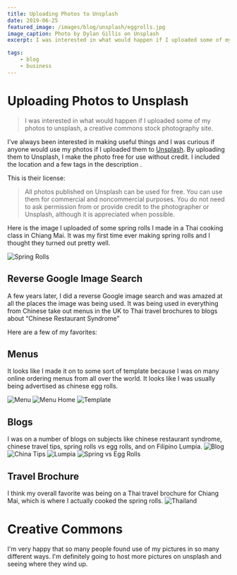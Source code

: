 ```yaml
---
title: Uploading Photos to Unsplash
date: 2019-06-25
featured_image: /images/blog/unsplash/eggrolls.jpg
image_caption: Photo by Dylan Gillis on Unsplash
excerpt: I was interested in what would happen if I uploaded some of my photos to Unsplash, a creative commons stock photography site.

tags:
    - blog
    - business
---
```

# Uploading Photos to Unsplash

> I was interested in what would happen if I uploaded some of my photos to unsplash, a creative commons stock photography site.

I've always been interested in making useful things and I was curious if anyone would use my photos if I uploaded them to [Unsplash](https://unsplash.com/@bsunter "Unsplash"). By uploading them to Unsplash, I make the photo free for use without credit. I included the location and a few tags in the description .

This is their license:
>All photos published on Unsplash can be used for free. You can use them for commercial and noncommercial purposes. You do not need to ask permission from or provide credit to the photographer or Unsplash, although it is appreciated when possible.

Here is the image I uploaded of some spring rolls I made in a Thai cooking class in Chiang Mai. It was my first time ever making spring rolls and I thought they turned out pretty well.

![Spring Rolls](/images/blog/unsplash/eggrolls.jpg "Spring Rolls")

## Reverse Google Image Search
A few years later, I did a reverse Google image search and was amazed at all the places the image was being used. It was being used in everything from Chinese take out menus in the UK to Thai travel brochures to blogs about “Chinese Restaurant Syndrome”

Here are a few of my favorites:

## Menus
It looks like I made it on to some sort of template because I was on many online ordering menus from all over the world. It looks like I was usually being advertised as chinese egg rolls.

![Menu](/images/blog/unsplash/menu.jpg "Menu")
![Menu Home](/images/blog/unsplash/menuhome.jpg "Menu Home")
![Template](/images/blog/unsplash/template.jpg "Template")

## Blogs
I was on a number of blogs on subjects like chinese restaurant syndrome, chinese travel tips, spring rolls vs egg rolls, and on Filipino Lumpia.
![Blog](/images/blog/unsplash/blog.jpg "Blog")
![China Tips](/images/blog/unsplash/chinatips.jpg "China Tips")
![Lumpia](/images/blog/unsplash/lumpia.jpg "Lumpia")
![Spring vs Egg Rolls](/images/blog/unsplash/springvsegg.jpg "Spring vs Egg Rolls")

## Travel Brochure
I think my overall favorite was being on a Thai travel brochure for Chiang Mai, which is where I actually cooked the spring rolls.
![Thailand](/images/blog/unsplash/thailand.jpg "Thailand")

# Creative Commons
I'm very happy that so many people found use of my pictures in so many different ways. I'm definitely going to host more pictures on unsplash and seeing where they wind up.
